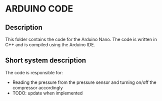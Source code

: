 # ARDUINO CODE
## Description
This folder contains the code for the Arduino Nano. The code is written in C++ and is compiled using the Arduino IDE.

## Short system description
The code is responsible for:
- Reading the pressure from the pressure sensor and turning on/off the compressor accordingly
- TODO: update when implemented